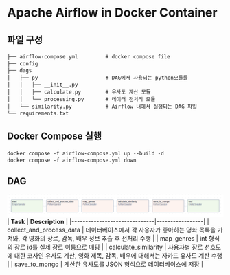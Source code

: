 # Apache Airflow in Docker Container

## 파일 구성
```
├── airflow-compose.yml         # docker compose file
├── config
├── dags
│   ├── py                      # DAG에서 사용되는 python모듈들
│   │   ├── __init__.py
│   │   ├── calculate.py        # 유사도 계산 모듈
│   │   └── processing.py       # 데이터 전처리 모듈
│   └── similarity.py           # Airflow 내에서 실행되는 DAG 파일
└── requirements.txt
```

## Docker Compose 실행
```
docker compose -f airflow-compose.yml up --build -d
docker compose -f airflow-compose.yml down
```


## DAG
![image](image.png)
| **Task**                     | **Description** |
|------------------------------|-----------------|
| collect_and_process_data | 데이터베이스에서 각 사용자가 좋아하는 영화 목록을 가져와, 각 영화의 장르, 감독, 배우 정보 추출 후 전처리 수행              |
| map_genres               | int 형식의 장르 id를 실제 장르 이름으로 매핑                |
| calculate_similarity     | 사용자별 장르 선호도에 대한 코사인 유사도 계산, 영화 제목, 감독, 배우에 대해서는 자카드 유사도 계산 수행                 |
| save_to_mongo            | 계산한 유사도를 JSON 형식으로 데이터베이스에 저장                |

